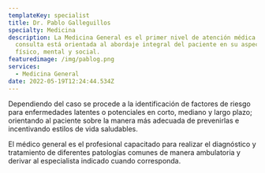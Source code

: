```yaml
---
templateKey: specialist
title: Dr. Pablo Galleguillos
specialty: Medicina
description: La Medicina General es el primer nivel de atención médica. La
  consulta está orientada al abordaje integral del paciente en su aspecto
  físico, mental y social.
featuredimage: /img/pablog.png
services:
  - Medicina General
date: 2022-05-19T12:24:44.534Z
---
```

Dependiendo del caso se procede a la identificación de factores de riesgo para enfermedades latentes o potenciales en corto, mediano y largo plazo; orientando al paciente sobre la manera más adecuada de prevenirlas e incentivando estilos de vida saludables.

El médico general es el profesional capacitado para realizar el diagnóstico y tratamiento de diferentes patologías comunes de manera ambulatoria y derivar al especialista indicado cuando corresponda.